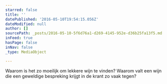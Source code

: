 ```yaml
---
starred: false
title: ''
datePublished: '2016-05-10T19:54:15.056Z'
dateModified: null
author: []
sourcePath: _posts/2016-05-10-5f6d76a1-d269-4145-952e-d36b25fa13f5.md
inFeed: true
hasPage: false
inNav: false
_type: MediaObject

---
```

Waarom is het zo moeilijk om lekkere wijn te vinden? Waarom valt een wijn die een geweldige bespreking krijgt in de krant zo vaak tegen?